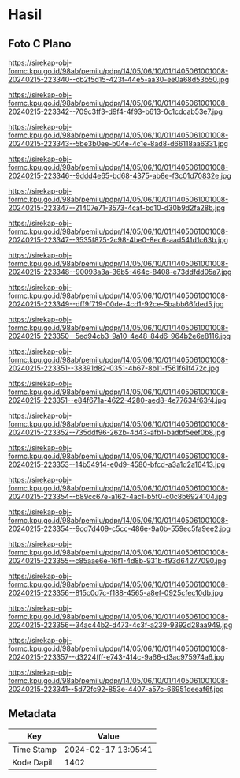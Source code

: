 # Hasil

## Foto C Plano

https://sirekap-obj-formc.kpu.go.id/98ab/pemilu/pdpr/14/05/06/10/01/1405061001008-20240215-223340--cb2f5d15-423f-44e5-aa30-ee0a68d53b50.jpg

https://sirekap-obj-formc.kpu.go.id/98ab/pemilu/pdpr/14/05/06/10/01/1405061001008-20240215-223342--709c3ff3-d9f4-4f93-b613-0c1cdcab53e7.jpg

https://sirekap-obj-formc.kpu.go.id/98ab/pemilu/pdpr/14/05/06/10/01/1405061001008-20240215-223343--5be3b0ee-b04e-4c1e-8ad8-d66118aa6331.jpg

https://sirekap-obj-formc.kpu.go.id/98ab/pemilu/pdpr/14/05/06/10/01/1405061001008-20240215-223346--9ddd4e65-bd68-4375-ab8e-f3c01d70832e.jpg

https://sirekap-obj-formc.kpu.go.id/98ab/pemilu/pdpr/14/05/06/10/01/1405061001008-20240215-223347--21407e71-3573-4caf-bd10-d30b9d2fa28b.jpg

https://sirekap-obj-formc.kpu.go.id/98ab/pemilu/pdpr/14/05/06/10/01/1405061001008-20240215-223347--3535f875-2c98-4be0-8ec6-aad541d1c63b.jpg

https://sirekap-obj-formc.kpu.go.id/98ab/pemilu/pdpr/14/05/06/10/01/1405061001008-20240215-223348--90093a3a-36b5-464c-8408-e73ddfdd05a7.jpg

https://sirekap-obj-formc.kpu.go.id/98ab/pemilu/pdpr/14/05/06/10/01/1405061001008-20240215-223349--dff9f719-00de-4cd1-92ce-5babb66fded5.jpg

https://sirekap-obj-formc.kpu.go.id/98ab/pemilu/pdpr/14/05/06/10/01/1405061001008-20240215-223350--5ed94cb3-9a10-4e48-84d6-964b2e6e8116.jpg

https://sirekap-obj-formc.kpu.go.id/98ab/pemilu/pdpr/14/05/06/10/01/1405061001008-20240215-223351--38391d82-0351-4b67-8b11-f561f61f472c.jpg

https://sirekap-obj-formc.kpu.go.id/98ab/pemilu/pdpr/14/05/06/10/01/1405061001008-20240215-223351--e84f671a-4622-4280-aed8-4e77634f63f4.jpg

https://sirekap-obj-formc.kpu.go.id/98ab/pemilu/pdpr/14/05/06/10/01/1405061001008-20240215-223352--735ddf96-262b-4d43-afb1-badbf5eef0b8.jpg

https://sirekap-obj-formc.kpu.go.id/98ab/pemilu/pdpr/14/05/06/10/01/1405061001008-20240215-223353--14b54914-e0d9-4580-bfcd-a3a1d2a16413.jpg

https://sirekap-obj-formc.kpu.go.id/98ab/pemilu/pdpr/14/05/06/10/01/1405061001008-20240215-223354--b89cc67e-a162-4ac1-b5f0-c0c8b6924104.jpg

https://sirekap-obj-formc.kpu.go.id/98ab/pemilu/pdpr/14/05/06/10/01/1405061001008-20240215-223354--9cd7d409-c5cc-486e-9a0b-559ec5fa9ee2.jpg

https://sirekap-obj-formc.kpu.go.id/98ab/pemilu/pdpr/14/05/06/10/01/1405061001008-20240215-223355--c85aae6e-16f1-4d8b-931b-f93d64277090.jpg

https://sirekap-obj-formc.kpu.go.id/98ab/pemilu/pdpr/14/05/06/10/01/1405061001008-20240215-223356--815c0d7c-f188-4565-a8ef-0925cfec10db.jpg

https://sirekap-obj-formc.kpu.go.id/98ab/pemilu/pdpr/14/05/06/10/01/1405061001008-20240215-223356--34ac44b2-d473-4c3f-a239-9392d28aa949.jpg

https://sirekap-obj-formc.kpu.go.id/98ab/pemilu/pdpr/14/05/06/10/01/1405061001008-20240215-223357--d3224fff-e743-414c-9a66-d3ac975974a6.jpg

https://sirekap-obj-formc.kpu.go.id/98ab/pemilu/pdpr/14/05/06/10/01/1405061001008-20240215-223341--5d72fc92-853e-4407-a57c-66951deeaf6f.jpg


## Metadata

| Key        | Value               |
| ---------- | ------------------- |
| Time Stamp | 2024-02-17 13:05:41 |
| Kode Dapil | 1402                |



